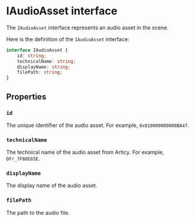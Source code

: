 # IAudioAsset interface

The `IAudioAsset` interface represents an audio asset in the scene.

Here is the definition of the `IAudioAsset` interface:

```typescript
interface IAudioAsset {
    id: string;
    technicalName: string;
    displayName: string;
    filePath: string;
}
```

## Properties

### `id`

The unique identifier of the audio asset. For example, `0x010000000000BA47`.

### `technicalName`

The technical name of the audio asset from Articy. For example, `DFr_7F88E65E`.

### `displayName`

The display name of the audio asset.

### `filePath`

The path to the audio file.